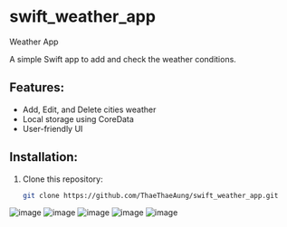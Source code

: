 # swift_weather_app
Weather App

A simple Swift app to add and check the weather conditions.

## Features:
- Add, Edit, and Delete cities weather
- Local storage using CoreData
- User-friendly UI

## Installation:
1. Clone this repository:
   ```bash
   git clone https://github.com/ThaeThaeAung/swift_weather_app.git
![image](https://github.com/user-attachments/assets/13b551e2-4514-4dfe-a2b1-f07c73115bfe)
![image](https://github.com/user-attachments/assets/107d9ed2-698b-469a-9521-8e0f6c3b5688)
![image](https://github.com/user-attachments/assets/0fe0d7d0-eb7e-4bce-8b2a-5e4160fced4c)
![image](https://github.com/user-attachments/assets/7ab59768-194d-482b-92b3-270f4486afc6)
![image](https://github.com/user-attachments/assets/ade83197-8dd6-47e6-b822-bc6718b02d3c)


